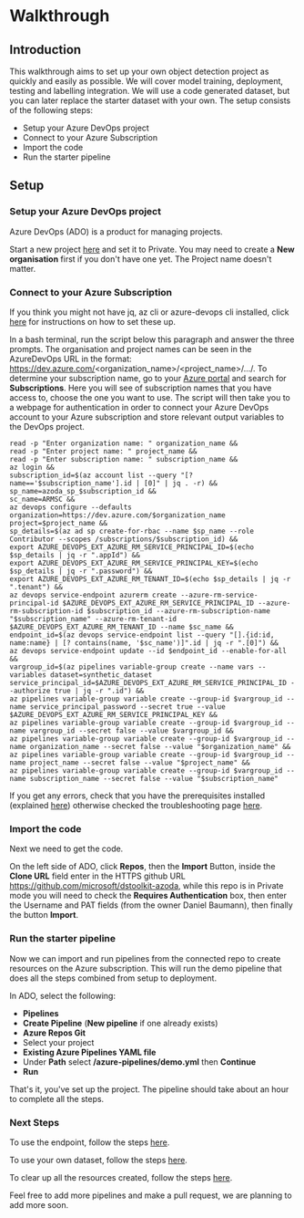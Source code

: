 # Walkthrough

## Introduction

This walkthrough aims to set up your own object detection project as quickly and easily as possible. We will cover model training, deployment, testing and labelling integration. We will use a code generated dataset, but you can later replace the starter dataset with your own. The setup consists of the following steps:
- Setup your Azure DevOps project
- Connect to your Azure Subscription
- Import the code
- Run the starter pipeline

## Setup

### Setup your Azure DevOps project

Azure DevOps (ADO) is a product for managing projects.

Start a new project [here](https://dev.azure.com) and set it to Private. You may need to create a **New organisation** first if you don't have one yet. The Project name doesn't matter.

### Connect to your Azure Subscription

If you think you might not have jq, az cli or azure-devops cli installed, click [here](prerequisites.md) for instructions on how to set these up.

In a bash terminal, run the script below this paragraph and answer the three prompts. The organisation and project names can be seen in the AzureDevOps URL in the format: https://dev.azure.com/<organization_name>/<project_name>/.../.
To determine your subscription name, go to your [Azure portal](https://portal.azure.com) and search for **Subscriptions**. Here you will see of subscription names that you have access to, choose the one you want to use. The script will then take you to a webpage for authentication in order to connect your Azure DevOps account to your Azure subscription and store relevant output variables to the DevOps project.

```
read -p "Enter organization name: " organization_name &&
read -p "Enter project name: " project_name &&
read -p "Enter subscription name: " subscription_name &&
az login &&
subscription_id=$(az account list --query "[?name=='$subscription_name'].id | [0]" | jq . -r) &&
sp_name=azoda_sp_$subscription_id &&
sc_name=ARMSC &&
az devops configure --defaults organization=https://dev.azure.com/$organization_name project=$project_name &&
sp_details=$(az ad sp create-for-rbac --name $sp_name --role Contributor --scopes /subscriptions/$subscription_id) &&
export AZURE_DEVOPS_EXT_AZURE_RM_SERVICE_PRINCIPAL_ID=$(echo $sp_details | jq -r ".appId") &&
export AZURE_DEVOPS_EXT_AZURE_RM_SERVICE_PRINCIPAL_KEY=$(echo $sp_details | jq -r ".password") &&
export AZURE_DEVOPS_EXT_AZURE_RM_TENANT_ID=$(echo $sp_details | jq -r ".tenant") &&
az devops service-endpoint azurerm create --azure-rm-service-principal-id $AZURE_DEVOPS_EXT_AZURE_RM_SERVICE_PRINCIPAL_ID --azure-rm-subscription-id $subscription_id --azure-rm-subscription-name "$subscription_name" --azure-rm-tenant-id $AZURE_DEVOPS_EXT_AZURE_RM_TENANT_ID --name $sc_name &&
endpoint_id=$(az devops service-endpoint list --query "[].{id:id, name:name} | [? contains(name, '$sc_name')]".id | jq -r ".[0]") &&
az devops service-endpoint update --id $endpoint_id --enable-for-all &&
vargroup_id=$(az pipelines variable-group create --name vars --variables dataset=synthetic_dataset service_principal_id=$AZURE_DEVOPS_EXT_AZURE_RM_SERVICE_PRINCIPAL_ID --authorize true | jq -r ".id") &&
az pipelines variable-group variable create --group-id $vargroup_id --name service_principal_password --secret true --value $AZURE_DEVOPS_EXT_AZURE_RM_SERVICE_PRINCIPAL_KEY &&
az pipelines variable-group variable create --group-id $vargroup_id --name vargroup_id --secret false --value $vargroup_id &&
az pipelines variable-group variable create --group-id $vargroup_id --name organization_name --secret false --value "$organization_name" &&
az pipelines variable-group variable create --group-id $vargroup_id --name project_name --secret false --value "$project_name" &&
az pipelines variable-group variable create --group-id $vargroup_id --name subscription_name --secret false --value "$subscription_name"

```

If you get any errors, check that you have the prerequisites installed (explained [here](docs/prerequisites.md)) otherwise checked the troubleshooting page [here](docs/troubleshooting.md).

### Import the code

Next we need to get the code.

On the left side of ADO, click **Repos**, then the **Import** Button, inside the **Clone URL** field enter in the HTTPS github URL https://github.com/microsoft/dstoolkit-azoda, while this repo is in Private mode you will need to check the **Requires Authentication** box, then enter the Username and PAT fields (from the owner Daniel Baumann), then finally the button **Import**.

### Run the starter pipeline

Now we can import and run pipelines from the connected repo to create resources on the Azure subscription. This will run the demo pipeline that does all the steps combined from setup to deployment.

In ADO, select the following:
- **Pipelines**
- **Create Pipeline** (**New pipeline** if one already exists)
- **Azure Repos Git**
- Select your project
- **Existing Azure Pipelines YAML file**
- Under **Path** select **/azure-pipelines/demo.yml** then **Continue**
- **Run**

That's it, you've set up the project. The pipeline should take about an hour to complete all the steps.

### Next Steps

To use the endpoint, follow the steps [here](use_endpoint.md).

To use your own dataset, follow the steps [here](use_your_dataset.md).

To clear up all the resources created, follow the steps [here](delete_project_resources.md).

Feel free to add more pipelines and make a pull request, we are planning to add more soon.
